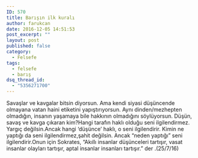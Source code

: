 ```yaml
---
ID: 570
title: Barışın ilk kuralı
author: farukcan
date: 2016-12-05 14:51:53
post_excerpt: ""
layout: post
published: false
category: 
  - Felsefe
tags:
  - felsefe
  - barış
dsq_thread_id:
  - "5356271700"
---
```

Savaşlar ve kavgalar bitsin diyorsun. Ama kendi siyasi düşüncende olmayana vatan haini etiketini yapıştırıyorsun. Aynı dinden/mezhepten olmadığın, insanın yaşamaya bile hakkının olmadığını söylüyorsun. Düşün, savaş ve kavga çıkaran kim?Hangi tarafın haklı olduğu seni ilgilendirmez. Yargıç değilsin.Ancak hangi ‘düşünce’ haklı, o seni ilgilendirir. Kimin ne yaptığı da seni ilgilendirmez,şahit değilsin. Ancak “neden yaptığı” seni ilgilendirir.Onun için Sokrates, “Akıllı insanlar düşünceleri tartışır, vasat insanlar olayları tartışır, aptal insanlar insanları tartışır.” der .(25/7/16)
